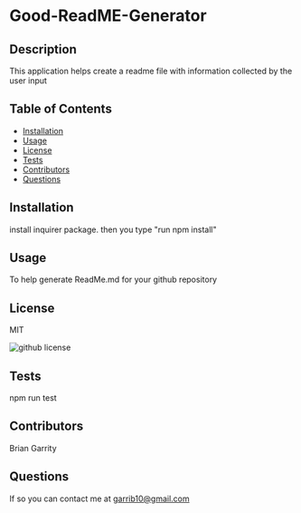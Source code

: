 # Good-ReadME-Generator 
  
  
  ## Description
  This application helps create a readme file with information collected by the user input 

  ## Table of Contents
  * [Installation](#installation)
  * [Usage](#usage)
  * [License](#usage)
  * [Tests](#tests)
  * [Contributors](#contributors)
  * [Questions](#questions)

  ## Installation
  install inquirer package. then you type "run npm install" 

  ## Usage 
  To help generate ReadMe.md for your github repository 

  ## License
  MIT
  
  ![github license](https://img.shields.io/badge/license-MIT-blue.svg)
  

  ## Tests
  npm run test 
  
  
  ## Contributors
  Brian Garrity 

  ## Questions
  If so you can contact me at garrib10@gmail.com 
